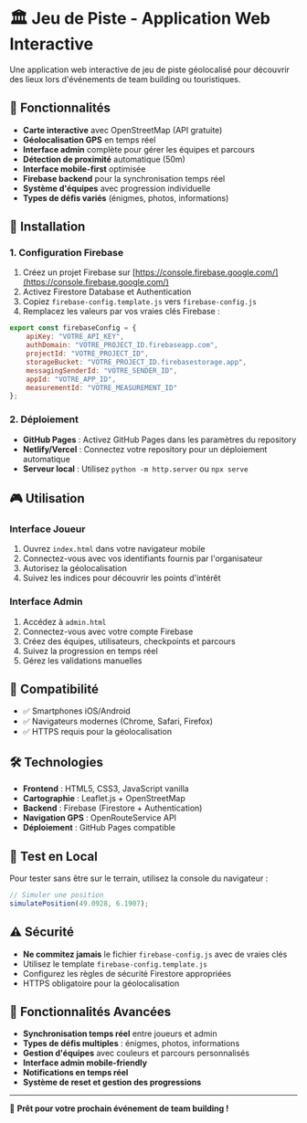 # 🏛️ Jeu de Piste - Application Web Interactive

Une application web interactive de jeu de piste géolocalisé pour découvrir des lieux lors d'événements de team building ou touristiques.

## 🎯 Fonctionnalités

- **Carte interactive** avec OpenStreetMap (API gratuite)
- **Géolocalisation GPS** en temps réel
- **Interface admin** complète pour gérer les équipes et parcours
- **Détection de proximité** automatique (50m)
- **Interface mobile-first** optimisée
- **Firebase backend** pour la synchronisation temps réel
- **Système d'équipes** avec progression individuelle
- **Types de défis variés** (énigmes, photos, informations)

## 🚀 Installation

### 1. Configuration Firebase

1. Créez un projet Firebase sur [https://console.firebase.google.com/](https://console.firebase.google.com/)
2. Activez Firestore Database et Authentication
3. Copiez `firebase-config.template.js` vers `firebase-config.js`
4. Remplacez les valeurs par vos vraies clés Firebase :

```javascript
export const firebaseConfig = {
    apiKey: "VOTRE_API_KEY",
    authDomain: "VOTRE_PROJECT_ID.firebaseapp.com",
    projectId: "VOTRE_PROJECT_ID",
    storageBucket: "VOTRE_PROJECT_ID.firebasestorage.app",
    messagingSenderId: "VOTRE_SENDER_ID",
    appId: "VOTRE_APP_ID",
    measurementId: "VOTRE_MEASUREMENT_ID"
};
```

### 2. Déploiement

- **GitHub Pages** : Activez GitHub Pages dans les paramètres du repository
- **Netlify/Vercel** : Connectez votre repository pour un déploiement automatique
- **Serveur local** : Utilisez `python -m http.server` ou `npx serve`

## 🎮 Utilisation

### Interface Joueur
1. Ouvrez `index.html` dans votre navigateur mobile
2. Connectez-vous avec vos identifiants fournis par l'organisateur
3. Autorisez la géolocalisation
4. Suivez les indices pour découvrir les points d'intérêt

### Interface Admin
1. Accédez à `admin.html`
2. Connectez-vous avec votre compte Firebase
3. Créez des équipes, utilisateurs, checkpoints et parcours
4. Suivez la progression en temps réel
5. Gérez les validations manuelles

## 📱 Compatibilité

- ✅ Smartphones iOS/Android
- ✅ Navigateurs modernes (Chrome, Safari, Firefox)
- ✅ HTTPS requis pour la géolocalisation

## 🛠️ Technologies

- **Frontend** : HTML5, CSS3, JavaScript vanilla
- **Cartographie** : Leaflet.js + OpenStreetMap
- **Backend** : Firebase (Firestore + Authentication)
- **Navigation GPS** : OpenRouteService API
- **Déploiement** : GitHub Pages compatible

## 🧪 Test en Local

Pour tester sans être sur le terrain, utilisez la console du navigateur :

```javascript
// Simuler une position
simulatePosition(49.0928, 6.1907);
```

## ⚠️ Sécurité

- **Ne commitez jamais** le fichier `firebase-config.js` avec de vraies clés
- Utilisez le template `firebase-config.template.js` 
- Configurez les règles de sécurité Firestore appropriées
- HTTPS obligatoire pour la géolocalisation

## 🎉 Fonctionnalités Avancées

- **Synchronisation temps réel** entre joueurs et admin
- **Types de défis multiples** : énigmes, photos, informations
- **Gestion d'équipes** avec couleurs et parcours personnalisés
- **Interface admin mobile-friendly**
- **Notifications en temps réel**
- **Système de reset et gestion des progressions**

---

🚀 **Prêt pour votre prochain événement de team building !**